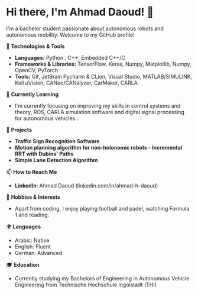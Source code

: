 # Hi there, I'm Ahmad Daoud! 👋

I'm a bachelor student passionate about autonomous robots and autonomous mobility. Welcome to my GitHub profile!

🔧 **Technologies & Tools**
- **Languages:** Python , C++, Embedded C++/C
- **Frameworks & Libraries:** TensorFlow, Keras, Numpy, Matplotlib, Numpy, OpenCV, PyTorch
- **Tools:** Git, JetBrain Pycharm & CLion, Visual Studio, MATLAB/SIMULINK, Keil uVision, CANeo/CANalyzer, CarMaker, CARLA

🌱 **Currently Learning**
- I'm currently focusing on improving my skills in control systems and theory, ROS, CARLA simulation software and digital signal processing for autonomous vehicles..

🚀 **Projects**
- **Traffic Sign Recognition Software**
- **Motion planning algorithm for non-holonomic robots - Incremental RRT with Dubins' Paths** 
- **Simple Lane Detection Algorithm**

📫 **How to Reach Me**
- **LinkedIn**: Ahmad Daoud (linkedin.com/in/ahmad-h-daoud)

🎨 **Hobbies & Interests**
- Apart from coding, I enjoy playing football and padel, watching Formula 1 and reading.

🌍 **Languages**
- Arabic: Native
- English: Fluent
- German: Advanced

🎓 **Education**
- Currently studying my Bachelors of Engineering in Autonomous Vehicle Engineering from Technische Hochschule Ingolstadt (THI)
